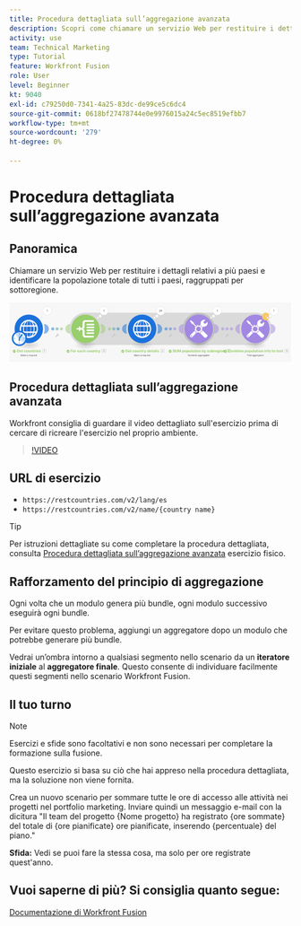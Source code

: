 ```yaml
---
title: Procedura dettagliata sull’aggregazione avanzata
description: Scopri come chiamare un servizio Web per restituire i dettagli su più paesi e identificare la popolazione, raggruppata per sottoregione, il tutto in [!DNL Adobe Workfront Fusion].
activity: use
team: Technical Marketing
type: Tutorial
feature: Workfront Fusion
role: User
level: Beginner
kt: 9040
exl-id: c79250d0-7341-4a25-83dc-de99ce5c6dc4
source-git-commit: 0618bf27478744e0e9976015a24c5ec8519efbb7
workflow-type: tm+mt
source-wordcount: '279'
ht-degree: 0%

---
```


# Procedura dettagliata sull’aggregazione avanzata

## Panoramica

Chiamare un servizio Web per restituire i dettagli relativi a più paesi e identificare la popolazione totale di tutti i paesi, raggruppati per sottoregione.

![Immagine dello scenario di fusione](assets/iteration-and-aggregation-3.png)

## Procedura dettagliata sull’aggregazione avanzata

Workfront consiglia di guardare il video dettagliato sull&#39;esercizio prima di cercare di ricreare l&#39;esercizio nel proprio ambiente.

>[!VIDEO](https://video.tv.adobe.com/v/335281/?quality=12)

## URL di esercizio

* `https://restcountries.com/v2/lang/es`
* `https://restcountries.com/v2/name/{country name}`

>[!TIP]
>
>Per istruzioni dettagliate su come completare la procedura dettagliata, consulta [Procedura dettagliata sull’aggregazione avanzata](https://experienceleague.adobe.com/docs/workfront-learn/tutorials-workfront/fusion/exercises/advanced-aggregation.html?lang=en) esercizio fisico.

## Rafforzamento del principio di aggregazione

Ogni volta che un modulo genera più bundle, ogni modulo successivo eseguirà ogni bundle.

Per evitare questo problema, aggiungi un aggregatore dopo un modulo che potrebbe generare più bundle.

Vedrai un’ombra intorno a qualsiasi segmento nello scenario da un **iteratore iniziale** al **aggregatore finale**. Questo consente di individuare facilmente questi segmenti nello scenario Workfront Fusion.

## Il tuo turno

>[!NOTE]
>
>Esercizi e sfide sono facoltativi e non sono necessari per completare la formazione sulla fusione.

Questo esercizio si basa su ciò che hai appreso nella procedura dettagliata, ma la soluzione non viene fornita.

Crea un nuovo scenario per sommare tutte le ore di accesso alle attività nei progetti nel portfolio marketing. Inviare quindi un messaggio e-mail con la dicitura &quot;Il team del progetto {Nome progetto} ha registrato {ore sommate} del totale di {ore pianificate} ore pianificate, inserendo {percentuale} del piano.&quot;

**Sfida:** Vedi se puoi fare la stessa cosa, ma solo per ore registrate quest&#39;anno.

## Vuoi saperne di più? Si consiglia quanto segue:

[Documentazione di Workfront Fusion](https://experienceleague.adobe.com/docs/workfront/using/adobe-workfront-fusion/workfront-fusion-2.html?lang=en)
